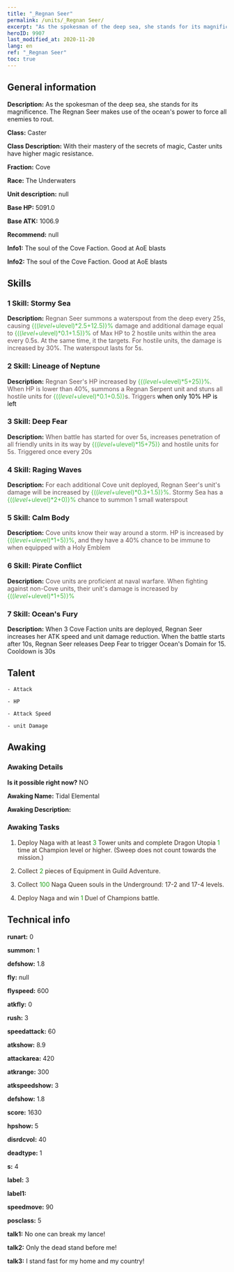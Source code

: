```yaml
---
title: "_Regnan Seer"
permalink: /units/_Regnan Seer/
excerpt: "As the spokesman of the deep sea, she stands for its magnificence. The Regnan Seer makes use of the ocean's power to force all enemies to rout."
heroID: 9907
last_modified_at: 2020-11-20
lang: en
ref: "_Regnan Seer"
toc: true
---
```

## General information
 **Description:** As the spokesman of the deep sea, she stands for its magnificence. The Regnan Seer makes use of the ocean's power to force all enemies to rout.

 **Class:** Caster

 **Class Description:** With their mastery of the secrets of magic, Caster units have higher magic resistance.

 **Fraction:** Cove

 **Race:** The Underwaters

 **Unit description:** null

 **Base HP:** 5091.0

 **Base ATK:** 1006.9

 **Recommend:** null

 **Info1:** The soul of the Cove Faction. Good at AoE blasts

 **Info2:** The soul of the Cove Faction. Good at AoE blasts

## Skills
### 1 Skill: Stormy Sea
 **Description:** <span style="color: #645252">Regnan Seer summons a waterspout from the deep every 25s, causing <span style="color: black"><span style="color: #48b946">{(($level+$ulevel)*2.5+12.5)}%<span style="color: black"><span style="color: #645252"> damage and additional damage equal to <span style="color: black"><span style="color: #48b946">{(($level+$ulevel)*0.1+1.5)}%<span style="color: black"><span style="color: #645252"> of Max HP to 2 hostile units within the area every 0.5s. At the same time, it <span style="color: black"><span style="color: #48b946"><emaciates><span style="color: black"><span style="color: #645252"> the targets. For <deterred> hostile units, the damage is increased by 30%. The waterspout lasts for 5s.<span style="color: black">

### 2 Skill: Lineage of Neptune
 **Description:** <span style="color: #645252">Regnan Seer's HP increased by <span style="color: black"><span style="color: #48b946">{(($level+$ulevel)*5+25)}%<span style="color: black"><span style="color: #645252">. When HP is lower than 40%, summons a Regnan Serpent unit and stuns all hostile units for <span style="color: black"><span style="color: #48b946">{(($level+$ulevel)*0.1+0.5)}<span style="color: black"><span style="color: #645252">s. Triggers <span style="color: #F0F000"><Azure Protection><span style="color: black"> when only 10% HP is left

### 3 Skill: Deep Fear
 **Description:** <span style="color: #645252">When battle has started for over 5s, increases penetration of all friendly units in its way by <span style="color: black"><span style="color: #48b946">{(($level+$ulevel)*15+75)}<span style="color: black"><span style="color: #645252"> and <span style="color: black"><span style="color: #48b946"><Emaciates><span style="color: black"><span style="color: #645252"> hostile units for 5s. Triggered once every 20s<span style="color: black">

### 4 Skill: Raging Waves
 **Description:** <span style="color: #645252">For each additional Cove unit deployed, Regnan Seer's unit's damage will be increased by <span style="color: black"><span style="color: #48b946">{(($level+$ulevel)*0.3+1.5)}%<span style="color: black"><span style="color: #645252">. Stormy Sea has a <span style="color: black"><span style="color: #48b946">{(($level+$ulevel)*2+0)}%<span style="color: black"><span style="color: #645252"> chance to summon 1 small waterspout<span style="color: black">

### 5 Skill: Calm Body
 **Description:** <span style="color: #645252">Cove units know their way around a storm. HP is increased by <span style="color: black"><span style="color: #48b946">{(($level+$ulevel)*1+5)}%<span style="color: black"><span style="color: #645252">, and they have a 40% chance to be immune to <stun> when equipped with a Holy Emblem<span style="color: black">

### 6 Skill: Pirate Conflict
 **Description:** <span style="color: #645252">Cove units are proficient at naval warfare. When fighting against non-Cove units, their unit's damage is increased by <span style="color: black"><span style="color: #48b946">{(($level+$ulevel)*1+5)}%<span style="color: black"><span style="color: #645252"><span style="color: black">

### 7 Skill: Ocean's Fury
 **Description:** When 3 Cove Faction units are deployed, Regnan Seer increases her ATK speed and unit damage reduction. When the battle starts after 10s, Regnan Seer releases Deep Fear to trigger Ocean's Domain for 15. Cooldown is 30s

## Talent

    - Attack

    - HP

    - Attack Speed

    - unit Damage

## Awaking
### Awaking Details
 **Is it possible right now?** NO

 **Awaking Name:** Tidal Elemental

 **Awaking Description:** 

### Awaking Tasks
 1. <span style="color: #3c2a1e">Deploy Naga with at least <span style="color: black"><span style="color: #1ca216">3<span style="color: black"><span style="color: #3c2a1e"> Tower units and complete Dragon Utopia <span style="color: black"><span style="color: #1ca216">1<span style="color: black"><span style="color: #3c2a1e"> time at Champion level or higher. (Sweep does not count towards the mission.)<span style="color: black">

 2. <span style="color: #3c2a1e">Collect <span style="color: black"><span style="color: #1ca216">2<span style="color: black"><span style="color: #3c2a1e"> pieces of Equipment in Guild Adventure.<span style="color: black">

 3. <span style="color: #3c2a1e">Collect <span style="color: black"><span style="color: #1ca216">100<span style="color: black"><span style="color: #3c2a1e"> Naga Queen souls in the Underground: 17-2 and 17-4 levels.<span style="color: black">

 4. <span style="color: #3c2a1e">Deploy Naga and win <span style="color: black"><span style="color: #1ca216">1<span style="color: black"><span style="color: #3c2a1e"> Duel of Champions battle.<span style="color: black">

## Technical info
 **runart:** 0

 **summon:** 1

 **defshow:** 1.8

 **fly:** null

 **flyspeed:** 600

 **atkfly:** 0

 **rush:** 3

 **speedattack:** 60

 **atkshow:** 8.9

 **attackarea:** 420

 **atkrange:** 300

 **atkspeedshow:** 3

 **defshow:** 1.8

 **score:** 1630

 **hpshow:** 5

 **disrdcvol:** 40

 **deadtype:** 1

 **s:** 4

 **label:** 3

 **label1:** 

 **speedmove:** 90

 **posclass:** 5

 **talk1:** No one can break my lance!

 **talk2:** Only the dead stand before me!

 **talk3:** I stand fast for my home and my country!

